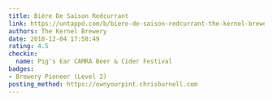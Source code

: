 ```yaml
---
title: Bière De Saison Redcurrant
link: https://untappd.com/b/biere-de-saison-redcurrant-the-kernel-brewery/2931023
authors: The Kernel Brewery
date: 2018-12-04 17:58:49
rating: 4.5
checkin:
  name: Pig's Ear CAMRA Beer & Cider Festival
badges:
- Brewery Pioneer (Level 2)
posting_method: https://ownyourpint.chrisburnell.com
---
```

